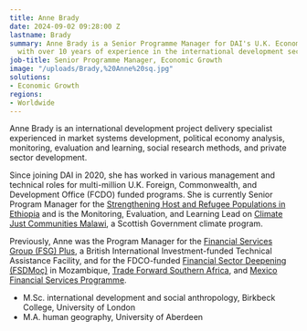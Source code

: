 ```yaml
---
title: Anne Brady
date: 2024-09-02 09:28:00 Z
lastname: Brady
summary: Anne Brady is a Senior Programme Manager for DAI's U.K. Economic Growth team
  with over 10 years of experience in the international development sector.
job-title: Senior Programme Manager, Economic Growth
image: "/uploads/Brady,%20Anne%20sq.jpg"
solutions:
- Economic Growth
regions:
- Worldwide
---
```


Anne Brady is an international development project delivery specialist experienced in market systems development, political economy analysis, monitoring, evaluation and learning, social research methods, and private sector development.

Since joining DAI in 2020, she has worked in various management and technical roles for multi-million U.K. Foreign, Commonwealth, and Development Office (FCDO) funded programs. She is currently Senior Program Manager for the [Strengthening Host and Refugee Populations in Ethiopia](https://www.dai.com/our-work/projects/ethiopia-strengthening-host-and-refugee-populations-sharpe) and is the Monitoring, Evaluation, and Learning Lead on [Climate Just Communities Malawi](https://www.dai.com/our-work/projects/malawi-climate-just-communities-malawi), a Scottish Government climate program.

Previously, Anne was the Program Manager for the [Financial Services Group (FSG) Plus](https://www.dai.com/our-work/projects/cdcs-technical-assistance-facility-for-financial-institutions), a British International Investment-funded Technical Assistance Facility, and for the FDCO-funded [Financial Sector Deepening (FSDMoç)](https://www.dai.com/our-work/projects/mozambique-financial-sector-deepening-fsdmoc) in Mozambique, [Trade Forward Southern Africa](https://www.dai.com/our-work/projects/southern-africa-trade-forward), and [Mexico Financial Services Programme](https://www.dai.com/our-work/projects/mexico-prosperity-fund-mexico-financial-services-programme).

* M.Sc. international development and social anthropology, Birkbeck College, University of London
* M.A. human geography, University of Aberdeen